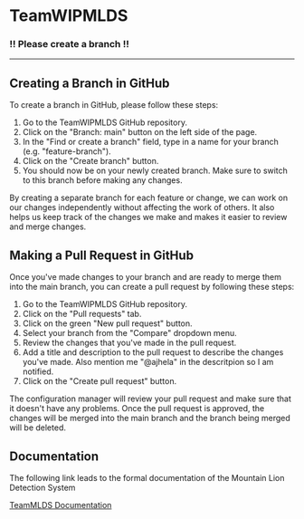 # TeamWIPMLDS

### !! Please create a branch !!
<!-- description here-->

---

## Creating a Branch in GitHub

To create a branch in GitHub, please follow these steps:

1. Go to the TeamWIPMLDS GitHub repository.
2. Click on the "Branch: main" button on the left side of the page.
3. In the "Find or create a branch" field, type in a name for your branch (e.g. "feature-branch").
4. Click on the "Create branch" button.
5. You should now be on your newly created branch. Make sure to switch to this branch before making any changes.

By creating a separate branch for each feature or change, we can work on our changes independently without affecting the work of others. It also helps us keep track of the changes we make and makes it easier to review and merge changes.

## Making a Pull Request in GitHub

Once you've made changes to your branch and are ready to merge them into the main branch, you can create a pull request by following these steps:

1. Go to the TeamWIPMLDS GitHub repository.
2. Click on the "Pull requests" tab.
3. Click on the green "New pull request" button.
4. Select your branch from the "Compare" dropdown menu.
5. Review the changes that you've made in the pull request.
6. Add a title and description to the pull request to describe the changes you've made. Also mention me "@ajhela" in the descritpion so I am notified.
7. Click on the "Create pull request" button.

The configuration manager will review your pull request and make sure that it doesn't have any problems. Once the pull request is approved, the changes will be merged into the main branch and the branch being merged will be deleted.

## Documentation

The following link leads to the formal documentation of the Mountain Lion Detection System

[TeamMLDS Documentation](https://docs.google.com/document/d/1fMIOFJzIPwH667vx1XU0avUm5Ca0O1Yv35ANDqXkS3A/edit?usp=sharing)
